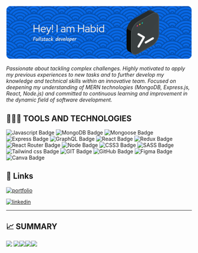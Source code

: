 ![Header](./github-header-image.png)

_Passionate about tackling complex challenges. Highly motivated to apply my previous experiences to new tasks and to further develop my knowledge and technical skills within an innovative team. Focused on deepening my understanding of MERN technologies (MongoDB, Express.js, React, Node.js) and committed to continuous learning and improvement in the dynamic field of software development._

## 👨🏻‍💻 TOOLS AND TECHNOLOGIES

<img alt="Javascript Badge"  src="https://img.shields.io/badge/JavaScript-F7DF1E.svg?style=for-the-badge&logo=JavaScript&logoColor=black"/>
<img alt="MongoDB Badge"  src="https://img.shields.io/badge/MongoDB-47A248.svg?style=for-the-badge&logo=MongoDB&logoColor=white"/>
<img alt="Mongoose Badge"  src="https://img.shields.io/badge/Mongoose-880000.svg?style=for-the-badge&logo=Mongoose&logoColor=white"/>
<img alt="Express Badge"  src="https://img.shields.io/badge/Express-000000.svg?style=for-the-badge&logo=Express&logoColor=white"/>
<img alt="GraphQL Badge"  src="https://img.shields.io/badge/GraphQL-E10098.svg?style=for-the-badge&logo=GraphQL&logoColor=white"/>
<img alt="React Badge"  src="https://img.shields.io/badge/React-61DAFB.svg?style=for-the-badge&logo=React&logoColor=black"/>
<img alt="Redux Badge"  src="https://img.shields.io/badge/Redux-764ABC.svg?style=for-the-badge&logo=Redux&logoColor=white"/>
<img alt="React Router Badge" src="https://img.shields.io/badge/React%20Router-CA4245.svg?style=for-the-badge&logo=React-Router&logoColor=white"/>
<img alt="Node Badge"  src="https://img.shields.io/badge/Node.js-5FA04E.svg?style=for-the-badge&logo=nodedotjs&logoColor=white"/>
<img alt="CSS3 Badge"  src="https://img.shields.io/badge/CSS3-1572B6.svg?style=for-the-badge&logo=CSS3&logoColor=white"/>
<img alt="SASS Badge"  src="https://img.shields.io/badge/Sass-CC6699.svg?style=for-the-badge&logo=Sass&logoColor=white"/>
<img alt="Tailwind css Badge"  src="https://img.shields.io/badge/Tailwind%20CSS-06B6D4.svg?style=for-the-badge&logo=Tailwind-CSS&logoColor=white"/>
<img alt="GIT Badge"  src="https://img.shields.io/badge/Git-F05032.svg?style=for-the-badge&logo=Git&logoColor=white"/>
<img alt="GitHub Badge"  src="https://img.shields.io/badge/GitHub-181717.svg?style=for-the-badge&logo=GitHub&logoColor=white"/>
<img alt="Figma Badge"  src="https://img.shields.io/badge/Figma-F24E1E.svg?style=for-the-badge&logo=Figma&logoColor=white"/>
<img alt="Canva Badge"  src="https://img.shields.io/badge/Canva-00C4CC.svg?style=for-the-badge&logo=Canva&logoColor=white"/>

## 🔗 Links

[![portfolio](https://img.shields.io/badge/my_portfolio-000?style=for-the-badge&logo=ko-fi&logoColor=white)](https://habid-badillo.vercel.app/)

[![linkedin](https://img.shields.io/badge/linkedin-0A66C2?style=for-the-badge&logo=linkedin&logoColor=white)](https://www.linkedin.com/in/habidbadillo/)

---

## 📈 SUMMARY

![](http://github-profile-summary-cards.vercel.app/api/cards/profile-details?username=habidbesp&theme=dark)
![](http://github-profile-summary-cards.vercel.app/api/cards/repos-per-language?username=habidbesp&theme=dark)![](http://github-profile-summary-cards.vercel.app/api/cards/most-commit-language?username=habidbesp&theme=dark)![](http://github-profile-summary-cards.vercel.app/api/cards/stats?username=habidbesp&theme=dark)![](http://github-profile-summary-cards.vercel.app/api/cards/productive-time?username=habidbesp&theme=dark&utcOffset=8)
